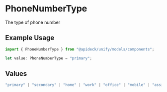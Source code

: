 # PhoneNumberType

The type of phone number

## Example Usage

```typescript
import { PhoneNumberType } from "@apideck/unify/models/components";

let value: PhoneNumberType = "primary";
```

## Values

```typescript
"primary" | "secondary" | "home" | "work" | "office" | "mobile" | "assistant" | "fax" | "direct-dial-in" | "personal" | "other"
```